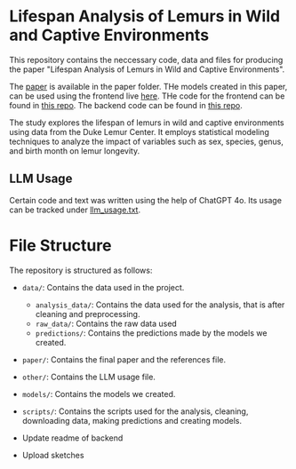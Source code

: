 # Lifespan Analysis of Lemurs in Wild and Captive Environments

This repository contains the neccessary code, data and files for producing the paper "Lifespan Analysis of Lemurs in Wild and Captive Environments".

The [paper](/paper/paper.pdf) is available in the paper folder. THe models created in this paper, can be used using the frontend live [here](http://3.99.183.165:5173). THe code for the frontend can be found in [this repo](https://github.com/khushaal-nandwani/predicting-lemurs-frontend). The backend code can be found in [this repo](https://github.com/khushaal-nandwani/predicting-lemurs-api).

The study explores the lifespan of lemurs in wild and captive environments using data from the Duke Lemur Center. It employs statistical modeling techniques to analyze the impact of variables such as sex, species, genus, and birth month on lemur longevity.

## LLM Usage
Certain code and text was written using the help of ChatGPT 4o. Its usage can be tracked under [llm_usage.txt](other/llm_usage.txt).

# File Structure

The repository is structured as follows:

- `data/`: Contains the data used in the project.
    - `analysis_data/`: Contains the data used for the analysis, that is after cleaning and preprocessing.
    - `raw_data/`: Contains the raw data used
    - `predictions/`: Contains the predictions made by the models we created.
- `paper/`: Contains the final paper and the references file.
- `other/`: Contains the LLM usage file.
- `models/`: Contains the models we created.
- `scripts/`: Contains the scripts used for the analysis, cleaning, downloading data, making predictions and creating models.


- Update readme of backend
- Upload sketches
